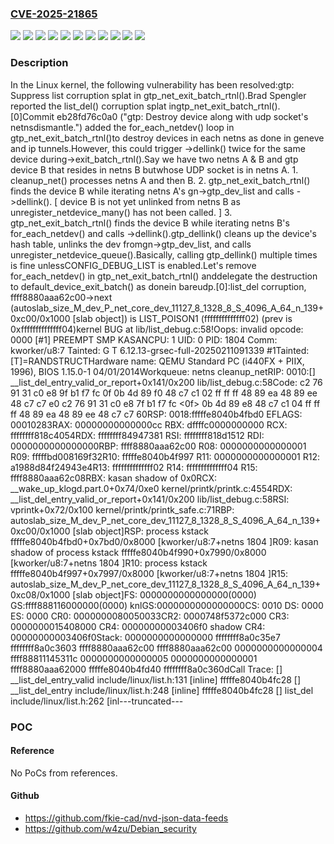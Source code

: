 ### [CVE-2025-21865](https://cve.mitre.org/cgi-bin/cvename.cgi?name=CVE-2025-21865)
![](https://img.shields.io/static/v1?label=Product&message=Linux&color=blue)
![](https://img.shields.io/static/v1?label=Version&message=&color=brightgreen)
![](https://img.shields.io/static/v1?label=Version&message=036f8d814a2cd11ee8ef62b8f3e7ce5dec0ee4f3%20&color=brightgreen)
![](https://img.shields.io/static/v1?label=Version&message=5f1678346109ff3a6d229d33437fcba3cce9209d%20&color=brightgreen)
![](https://img.shields.io/static/v1?label=Version&message=6.13%20&color=brightgreen)
![](https://img.shields.io/static/v1?label=Version&message=86f73d4ab2f27deeff22ba9336ad103d94f12ac7%20&color=brightgreen)
![](https://img.shields.io/static/v1?label=Version&message=bb11f992f5a475bc68ef959f17a55306f0328495%20&color=brightgreen)
![](https://img.shields.io/static/v1?label=Version&message=c986380c1d5274c4d5e935addc807d6791cc23eb%20&color=brightgreen)
![](https://img.shields.io/static/v1?label=Version&message=eb28fd76c0a08a47b470677c6cef9dd1c60e92d1%20&color=brightgreen)
![](https://img.shields.io/static/v1?label=Version&message=efec287cbac92ac6ee8312a89221854760e13b34%20&color=brightgreen)
![](https://img.shields.io/static/v1?label=Vulnerability&message=n%2Fa&color=blue)

### Description

In the Linux kernel, the following vulnerability has been resolved:gtp: Suppress list corruption splat in gtp_net_exit_batch_rtnl().Brad Spengler reported the list_del() corruption splat ingtp_net_exit_batch_rtnl(). [0]Commit eb28fd76c0a0 ("gtp: Destroy device along with udp socket's netnsdismantle.") added the for_each_netdev() loop in gtp_net_exit_batch_rtnl()to destroy devices in each netns as done in geneve and ip tunnels.However, this could trigger ->dellink() twice for the same device during->exit_batch_rtnl().Say we have two netns A & B and gtp device B that resides in netns B butwhose UDP socket is in netns A.  1. cleanup_net() processes netns A and then B.  2. gtp_net_exit_batch_rtnl() finds the device B while iterating     netns A's gn->gtp_dev_list and calls ->dellink().  [ device B is not yet unlinked from netns B    as unregister_netdevice_many() has not been called. ]  3. gtp_net_exit_batch_rtnl() finds the device B while iterating     netns B's for_each_netdev() and calls ->dellink().gtp_dellink() cleans up the device's hash table, unlinks the dev fromgn->gtp_dev_list, and calls unregister_netdevice_queue().Basically, calling gtp_dellink() multiple times is fine unlessCONFIG_DEBUG_LIST is enabled.Let's remove for_each_netdev() in gtp_net_exit_batch_rtnl() anddelegate the destruction to default_device_exit_batch() as donein bareudp.[0]:list_del corruption, ffff8880aaa62c00->next (autoslab_size_M_dev_P_net_core_dev_11127_8_1328_8_S_4096_A_64_n_139+0xc00/0x1000 [slab object]) is LIST_POISON1 (ffffffffffffff02) (prev is 0xffffffffffffff04)kernel BUG at lib/list_debug.c:58!Oops: invalid opcode: 0000 [#1] PREEMPT SMP KASANCPU: 1 UID: 0 PID: 1804 Comm: kworker/u8:7 Tainted: G                T   6.12.13-grsec-full-20250211091339 #1Tainted: [T]=RANDSTRUCTHardware name: QEMU Standard PC (i440FX + PIIX, 1996), BIOS 1.15.0-1 04/01/2014Workqueue: netns cleanup_netRIP: 0010:[<ffffffff84947381>] __list_del_entry_valid_or_report+0x141/0x200 lib/list_debug.c:58Code: c2 76 91 31 c0 e8 9f b1 f7 fc 0f 0b 4d 89 f0 48 c7 c1 02 ff ff ff 48 89 ea 48 89 ee 48 c7 c7 e0 c2 76 91 31 c0 e8 7f b1 f7 fc <0f> 0b 4d 89 e8 48 c7 c1 04 ff ff ff 48 89 ea 48 89 ee 48 c7 c7 60RSP: 0018:fffffe8040b4fbd0 EFLAGS: 00010283RAX: 00000000000000cc RBX: dffffc0000000000 RCX: ffffffff818c4054RDX: ffffffff84947381 RSI: ffffffff818d1512 RDI: 0000000000000000RBP: ffff8880aaa62c00 R08: 0000000000000001 R09: fffffbd008169f32R10: fffffe8040b4f997 R11: 0000000000000001 R12: a1988d84f24943e4R13: ffffffffffffff02 R14: ffffffffffffff04 R15: ffff8880aaa62c08RBX: kasan shadow of 0x0RCX: __wake_up_klogd.part.0+0x74/0xe0 kernel/printk/printk.c:4554RDX: __list_del_entry_valid_or_report+0x141/0x200 lib/list_debug.c:58RSI: vprintk+0x72/0x100 kernel/printk/printk_safe.c:71RBP: autoslab_size_M_dev_P_net_core_dev_11127_8_1328_8_S_4096_A_64_n_139+0xc00/0x1000 [slab object]RSP: process kstack fffffe8040b4fbd0+0x7bd0/0x8000 [kworker/u8:7+netns 1804 ]R09: kasan shadow of process kstack fffffe8040b4f990+0x7990/0x8000 [kworker/u8:7+netns 1804 ]R10: process kstack fffffe8040b4f997+0x7997/0x8000 [kworker/u8:7+netns 1804 ]R15: autoslab_size_M_dev_P_net_core_dev_11127_8_1328_8_S_4096_A_64_n_139+0xc08/0x1000 [slab object]FS:  0000000000000000(0000) GS:ffff888116000000(0000) knlGS:0000000000000000CS:  0010 DS: 0000 ES: 0000 CR0: 0000000080050033CR2: 0000748f5372c000 CR3: 0000000015408000 CR4: 00000000003406f0 shadow CR4: 00000000003406f0Stack: 0000000000000000 ffffffff8a0c35e7 ffffffff8a0c3603 ffff8880aaa62c00 ffff8880aaa62c00 0000000000000004 ffff88811145311c 0000000000000005 0000000000000001 ffff8880aaa62000 fffffe8040b4fd40 ffffffff8a0c360dCall Trace: <TASK> [<ffffffff8a0c360d>] __list_del_entry_valid include/linux/list.h:131 [inline] fffffe8040b4fc28 [<ffffffff8a0c360d>] __list_del_entry include/linux/list.h:248 [inline] fffffe8040b4fc28 [<ffffffff8a0c360d>] list_del include/linux/list.h:262 [inl---truncated---

### POC

#### Reference
No PoCs from references.

#### Github
- https://github.com/fkie-cad/nvd-json-data-feeds
- https://github.com/w4zu/Debian_security

